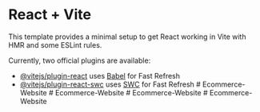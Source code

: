 # React + Vite

This template provides a minimal setup to get React working in Vite with HMR and some ESLint rules.

Currently, two official plugins are available:

- [@vitejs/plugin-react](https://github.com/vitejs/vite-plugin-react/blob/main/packages/plugin-react/README.md) uses [Babel](https://babeljs.io/) for Fast Refresh
- [@vitejs/plugin-react-swc](https://github.com/vitejs/vite-plugin-react-swc) uses [SWC](https://swc.rs/) for Fast Refresh
#   E c o m m e r c e - W e b s i t e  
 #   E c o m m e r c e - W e b s i t e  
 #   E c o m m e r c e - W e b s i t e  
 #   E c o m m e r c e - W e b s i t e  
 